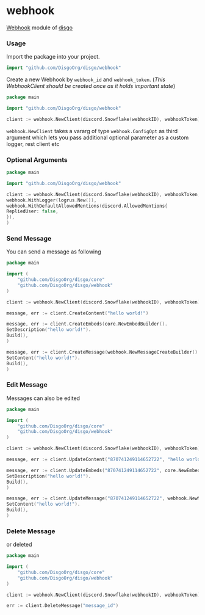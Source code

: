 # webhook

[Webhook](https://discord.com/developers/docs/resources/webhook) module of [disgo](https://github.com/DisgoOrg/disgo)

### Usage

Import the package into your project.

```go
import "github.com/DisgoOrg/disgo/webhook"
```

Create a new Webhook by `webhook_id` and `webhook_token`. (*This WebhookClient should be created once as it holds important state*)

```go
package main

import "github.com/DisgoOrg/disgo/webhook"

client := webhook.NewClient(discord.Snowflake(webhookID), webhookToken)
```

`webhook.NewClient` takes a vararg of type `webhook.ConfigOpt` as third argument which lets you pass additional optional parameter as a custom logger, rest client etc

### Optional Arguments

```go
package main

import "github.com/DisgoOrg/disgo/webhook"

client := webhook.NewClient(discord.Snowflake(webhookID), webhookToken,
webhook.WithLogger(logrus.New()),
webhook.WithDefaultAllowedMentions(discord.AllowedMentions{
RepliedUser: false,
}),
)
```

### Send Message

You can send a message as following

```go
package main

import (
	"github.com/DisgoOrg/disgo/core"
	"github.com/DisgoOrg/disgo/webhook"
)

client := webhook.NewClient(discord.Snowflake(webhookID), webhookToken)

message, err := client.CreateContent("hello world!")

message, err := client.CreateEmbeds(core.NewEmbedBuilder().
SetDescription("hello world!").
Build(),
)

message, err := client.CreateMessage(webhook.NewMessageCreateBuilder().
SetContent("hello world!").
Build(),
)
```

### Edit Message

Messages can also be edited

```go
package main

import (
	"github.com/DisgoOrg/disgo/core"
	"github.com/DisgoOrg/disgo/webhook"
)

client := webhook.NewClient(discord.Snowflake(webhookID), webhookToken)

message, err := client.UpdateContent("870741249114652722", "hello world!")

message, err := client.UpdateEmbeds("870741249114652722", core.NewEmbedBuilder().
SetDescription("hello world!").
Build(),
)

message, err := client.UpdateMessage("870741249114652722", webhook.NewMessageUpdateBuilder().
SetContent("hello world!").
Build(),
)
```

### Delete Message

or deleted

```go
package main

import (
	"github.com/DisgoOrg/disgo/core"
	"github.com/DisgoOrg/disgo/webhook"
)

client := webhook.NewClient(discord.Snowflake(webhookID), webhookToken)

err := client.DeleteMessage("message_id")
```